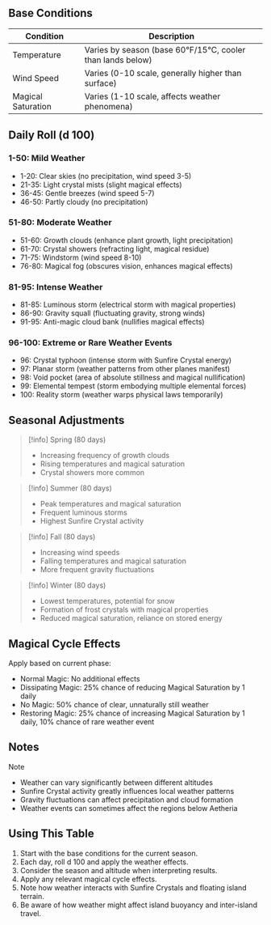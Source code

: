 ## Base Conditions

| Condition | Description |
|-----------|-------------|
| Temperature | Varies by season (base 60°F/15°C, cooler than lands below) |
| Wind Speed | Varies (0-10 scale, generally higher than surface) |
| Magical Saturation | Varies (1-10 scale, affects weather phenomena) |

## Daily Roll (d 100)

### 1-50: Mild Weather
- 1-20: Clear skies (no precipitation, wind speed 3-5)
- 21-35: Light crystal mists (slight magical effects)
- 36-45: Gentle breezes (wind speed 5-7)
- 46-50: Partly cloudy (no precipitation)

### 51-80: Moderate Weather
- 51-60: Growth clouds (enhance plant growth, light precipitation)
- 61-70: Crystal showers (refracting light, magical residue)
- 71-75: Windstorm (wind speed 8-10)
- 76-80: Magical fog (obscures vision, enhances magical effects)

### 81-95: Intense Weather
- 81-85: Luminous storm (electrical storm with magical properties)
- 86-90: Gravity squall (fluctuating gravity, strong winds)
- 91-95: Anti-magic cloud bank (nullifies magical effects)

### 96-100: Extreme or Rare Weather Events
- 96: Crystal typhoon (intense storm with Sunfire Crystal energy)
- 97: Planar storm (weather patterns from other planes manifest)
- 98: Void pocket (area of absolute stillness and magical nullification)
- 99: Elemental tempest (storm embodying multiple elemental forces)
- 100: Reality storm (weather warps physical laws temporarily)

## Seasonal Adjustments

> [!info] Spring (80 days)
> - Increasing frequency of growth clouds
> - Rising temperatures and magical saturation
> - Crystal showers more common

> [!info] Summer (80 days)
> - Peak temperatures and magical saturation
> - Frequent luminous storms
> - Highest Sunfire Crystal activity

> [!info] Fall (80 days)
> - Increasing wind speeds
> - Falling temperatures and magical saturation
> - More frequent gravity fluctuations

> [!info] Winter (80 days)
> - Lowest temperatures, potential for snow
> - Formation of frost crystals with magical properties
> - Reduced magical saturation, reliance on stored energy

## Magical Cycle Effects

Apply based on current phase:
- Normal Magic: No additional effects
- Dissipating Magic: 25% chance of reducing Magical Saturation by 1 daily
- No Magic: 50% chance of clear, unnaturally still weather
- Restoring Magic: 25% chance of increasing Magical Saturation by 1 daily, 10% chance of rare weather event

## Notes

> [!note]
> - Weather can vary significantly between different altitudes
> - Sunfire Crystal activity greatly influences local weather patterns
> - Gravity fluctuations can affect precipitation and cloud formation
> - Weather events can sometimes affect the regions below Aetheria

## Using This Table

1. Start with the base conditions for the current season.
2. Each day, roll d 100 and apply the weather effects.
3. Consider the season and altitude when interpreting results.
4. Apply any relevant magical cycle effects.
5. Note how weather interacts with Sunfire Crystals and floating island terrain.
6. Be aware of how weather might affect island buoyancy and inter-island travel.